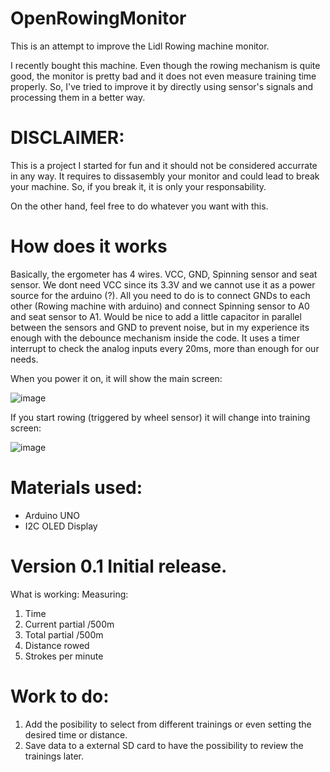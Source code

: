 # OpenRowingMonitor

This is an attempt to improve the Lidl Rowing machine monitor. 

I recently bought this machine. Even though the rowing mechanism is quite good, the monitor is pretty bad and it does not even measure training time properly.
So, I've tried to improve it by directly using sensor's signals and processing them in a better way.

# DISCLAIMER: 

This is a project I started for fun and it should not be considered accurrate in any way. It requires to dissasembly your monitor and could lead to break your machine. 
So, if you break it, it is only your responsability. 

On the other hand, feel free to do whatever you want with this. 

# How does it works

Basically, the ergometer has 4 wires. VCC, GND, Spinning sensor and seat sensor. We dont need VCC since its 3.3V and we cannot use it as a power source for the arduino (?). All you need to do is to connect GNDs to each other (Rowing machine with arduino) and connect Spinning sensor to A0 and seat sensor to A1. Would be nice to add a little capacitor in parallel between the sensors and GND to prevent noise, but in my experience its enough with the debounce mechanism inside the code. It uses a timer interrupt to check the analog inputs every 20ms, more than enough for our needs.

When you power it on, it will show the main screen:

![image](https://user-images.githubusercontent.com/65807194/129487906-eb1df45e-8502-4836-8924-c8bddca48a47.png)

If you start rowing (triggered by wheel sensor) it will change into training screen:

![image](https://user-images.githubusercontent.com/65807194/129487998-bcbe2150-66ec-42d3-a2d2-798ba0e578fc.png)


# Materials used:
- Arduino UNO
- I2C OLED Display

# Version 0.1 Initial release.

What is working:
Measuring:
1. Time
2. Current partial /500m
3. Total partial /500m
4. Distance rowed
5. Strokes per minute

# Work to do:
1. Add the posibility to select from different trainings or even setting the desired time or distance.
2. Save data to a external SD card to have the possibility to review the trainings later.

